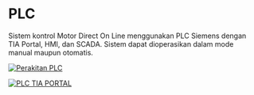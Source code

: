 # PLC
Sistem kontrol Motor Direct On Line menggunakan PLC Siemens dengan TIA Portal, HMI, dan SCADA. Sistem dapat dioperasikan dalam mode manual maupun otomatis.

[![Perakitan PLC](https://drive.google.com/uc?id=1YTXIpBPFS17gDdLN3wvtq82y89wGksHI)](https://drive.google.com/file/d/1YTXIpBPFS17gDdLN3wvtq82y89wGksHI/view?usp=drive_link)

[![PLC TIA PORTAL](https://img.youtube.com/vi/xlNknAVFuZA/0.jpg)](https://youtu.be/xlNknAVFuZA)


